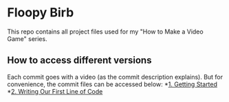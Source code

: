# Floopy Birb

This repo contains all project files used for my "How to Make a Video Game" series.

## How to access different versions

Each commit goes with a video (as the commit description explains). But for convenience, the commit files can be accessed below:
 *[1. Getting Started](https://github.com/nashmia-riaz/FloopyBirb/tree/8d095077e578fdcf8b9a287654907674335f6a46)
 *[2. Writing Our First Line of Code](https://github.com/nashmia-riaz/FloopyBirb/tree/cb43b682d5a87bed1c8c7c7c788b78a0d9352481)
